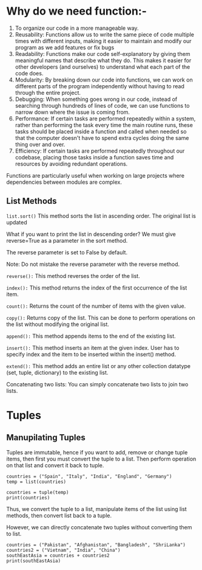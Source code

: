 # Why do we need function:-

1. To organize our code in a more manageable way.
2. Reusability: Functions allow us to write the same piece of code multiple times with
   different inputs, making it easier to maintain and modify our program as we add features or fix bugs
3. Readability: Functions make our code self-explanatory by giving them meaningful
   names that describe what they do. This makes it easier for other developers (and ourselves) to understand
   what each part of the code does.
4. Modularity: By breaking down our code into functions, we can work on different parts
   of the program independently without having to read through the entire project.
5. Debugging: When something goes wrong in our code, instead of searching through
   hundreds of lines of code, we can use functions to narrow down where the issue is coming
   from.
6. Performance: If certain tasks are performed repeatedly within a system, rather than performing the task
   every time the main routine runs, these tasks should be placed inside a function and called when needed
   so that the computer doesn't have to spend extra cycles doing the same thing over and over.
7. Efficiency: If certain tasks are performed repeatedly throughout our codebase,
   placing those tasks inside a function saves time and resources by avoiding redundant operations.

Functions are particularly useful when working on large projects where dependencies between modules are complex.

## List Methods

`list.sort()`
This method sorts the list in ascending order. The original list is updated

What if you want to print the list in descending order?
We must give reverse=True as a parameter in the sort method.

The reverse parameter is set to False by default.

Note: Do not mistake the reverse parameter with the reverse method.

`reverse():`
This method reverses the order of the list.

`index():`
This method returns the index of the first occurrence of the list item.

`count():`
Returns the count of the number of items with the given value.

`copy():`
Returns copy of the list. This can be done to perform operations on the list without modifying the original list.

`append():`
This method appends items to the end of the existing list.

`insert():`
This method inserts an item at the given index. User has to specify index and the item to be inserted within the insert() method.

`extend():`
This method adds an entire list or any other collection datatype (set, tuple, dictionary) to the existing list.

Concatenating two lists:
You can simply concatenate two lists to join two lists.

# Tuples

## Manupilating Tuples

Tuples are immutable, hence if you want to add, remove or change tuple items, then first you must convert the tuple to a list. Then perform operation on that list and convert it back to tuple.

```
countries = ("Spain", "Italy", "India", "England", "Germany")
temp = list(countries)

countries = tuple(temp)
print(countries)
```

Thus, we convert the tuple to a list, manipulate items of the list using list methods, then convert list back to a tuple.

However, we can directly concatenate two tuples without converting them to list.

```
countries = ("Pakistan", "Afghanistan", "Bangladesh", "ShriLanka")
countries2 = ("Vietnam", "India", "China")
southEastAsia = countries + countries2
print(southEastAsia)
```
